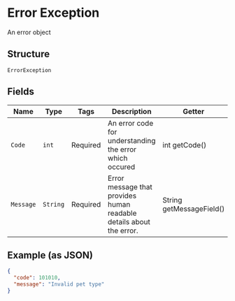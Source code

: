 
# Error Exception

An error object

## Structure

`ErrorException`

## Fields

| Name | Type | Tags | Description | Getter | Setter |
|  --- | --- | --- | --- | --- | --- |
| `Code` | `int` | Required | An error code for understanding the error which occured | int getCode() | setCode(int code) |
| `Message` | `String` | Required | Error message that provides human readable details about the error. | String getMessageField() | setMessageField(String messageField) |

## Example (as JSON)

```json
{
  "code": 101010,
  "message": "Invalid pet type"
}
```

